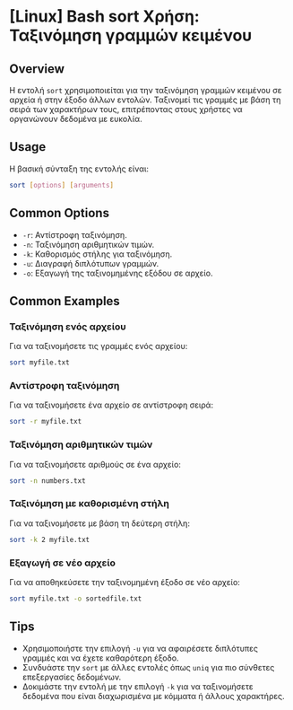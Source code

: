 # [Linux] Bash sort Χρήση: Ταξινόμηση γραμμών κειμένου

## Overview
Η εντολή `sort` χρησιμοποιείται για την ταξινόμηση γραμμών κειμένου σε αρχεία ή στην έξοδο άλλων εντολών. Ταξινομεί τις γραμμές με βάση τη σειρά των χαρακτήρων τους, επιτρέποντας στους χρήστες να οργανώνουν δεδομένα με ευκολία.

## Usage
Η βασική σύνταξη της εντολής είναι:

```bash
sort [options] [arguments]
```

## Common Options
- `-r`: Αντίστροφη ταξινόμηση.
- `-n`: Ταξινόμηση αριθμητικών τιμών.
- `-k`: Καθορισμός στήλης για ταξινόμηση.
- `-u`: Διαγραφή διπλότυπων γραμμών.
- `-o`: Εξαγωγή της ταξινομημένης εξόδου σε αρχείο.

## Common Examples
### Ταξινόμηση ενός αρχείου
Για να ταξινομήσετε τις γραμμές ενός αρχείου:

```bash
sort myfile.txt
```

### Αντίστροφη ταξινόμηση
Για να ταξινομήσετε ένα αρχείο σε αντίστροφη σειρά:

```bash
sort -r myfile.txt
```

### Ταξινόμηση αριθμητικών τιμών
Για να ταξινομήσετε αριθμούς σε ένα αρχείο:

```bash
sort -n numbers.txt
```

### Ταξινόμηση με καθορισμένη στήλη
Για να ταξινομήσετε με βάση τη δεύτερη στήλη:

```bash
sort -k 2 myfile.txt
```

### Εξαγωγή σε νέο αρχείο
Για να αποθηκεύσετε την ταξινομημένη έξοδο σε νέο αρχείο:

```bash
sort myfile.txt -o sortedfile.txt
```

## Tips
- Χρησιμοποιήστε την επιλογή `-u` για να αφαιρέσετε διπλότυπες γραμμές και να έχετε καθαρότερη έξοδο.
- Συνδυάστε την `sort` με άλλες εντολές όπως `uniq` για πιο σύνθετες επεξεργασίες δεδομένων.
- Δοκιμάστε την εντολή με την επιλογή `-k` για να ταξινομήσετε δεδομένα που είναι διαχωρισμένα με κόμματα ή άλλους χαρακτήρες.